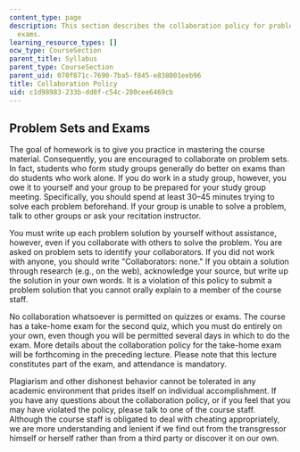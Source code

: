 ```yaml
---
content_type: page
description: This section describes the collaboration policy for problem sets and
  exams.
learning_resource_types: []
ocw_type: CourseSection
parent_title: Syllabus
parent_type: CourseSection
parent_uid: 070f871c-7690-7ba5-f845-e838001eeb96
title: Collaboration Policy
uid: c1d98983-233b-dd0f-c54c-280cee6469cb
---
```


Problem Sets and Exams
----------------------

The goal of homework is to give you practice in mastering the course material. Consequently, you are encouraged to collaborate on problem sets. In fact, students who form study groups generally do better on exams than do students who work alone. If you do work in a study group, however, you owe it to yourself and your group to be prepared for your study group meeting. Specifically, you should spend at least 30–45 minutes trying to solve each problem beforehand. If your group is unable to solve a problem, talk to other groups or ask your recitation instructor.

You must write up each problem solution by yourself without assistance, however, even if you collaborate with others to solve the problem. You are asked on problem sets to identify your collaborators. If you did not work with anyone, you should write "Collaborators: none." If you obtain a solution through research (e.g., on the web), acknowledge your source, but write up the solution in your own words. It is a violation of this policy to submit a problem solution that you cannot orally explain to a member of the course staff.

No collaboration whatsoever is permitted on quizzes or exams. The course has a take-home exam for the second quiz, which you must do entirely on your own, even though you will be permitted several days in which to do the exam. More details about the collaboration policy for the take-home exam will be forthcoming in the preceding lecture. Please note that this lecture constitutes part of the exam, and attendance is mandatory.

Plagiarism and other dishonest behavior cannot be tolerated in any academic environment that prides itself on individual accomplishment. If you have any questions about the collaboration policy, or if you feel that you may have violated the policy, please talk to one of the course staff. Although the course staff is obligated to deal with cheating appropriately, we are more understanding and lenient if we find out from the transgressor himself or herself rather than from a third party or discover it on our own.